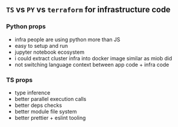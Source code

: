## `TS` vs `PY` vs `terraform` for infrastructure code

### Python props
- infra people are using python more than JS
- easy to setup and run
- jupyter notebook ecosystem
- i could extract cluster infra into docker image similar as miob did
- not switching language context between app code + infra code

### TS props
- type inference
- better parallel execution calls
- better deps checks
- better module file system
- better prettier + eslint tooling
